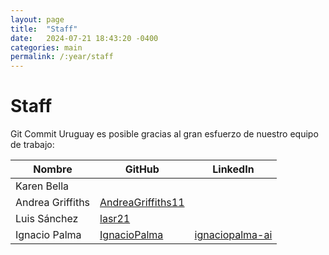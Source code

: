 ```yaml
---
layout: page
title:  "Staff"
date:   2024-07-21 18:43:20 -0400
categories: main
permalink: /:year/staff
---
```


# Staff

Git Commit Uruguay es posible gracias al gran esfuerzo de nuestro equipo de trabajo:

| Nombre | GitHub | LinkedIn |
|--------|--------|----------|
| Karen Bella | | |
| Andrea Griffiths | [AndreaGriffiths11](https://github.com/AndreaGriffiths11) | |
| Luis Sánchez | [lasr21](https://github.com/lasr21) | |
| Ignacio Palma | [IgnacioPalma](https://github.com/IgnacioPalma) | [ignaciopalma-ai](https://www.linkedin.com/in/ignaciopalma-ai/) |